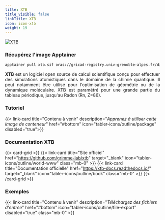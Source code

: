 ```yaml
---
title: XTB
title_visible: false
linkTitle: XTB
icon: icon-xtb
weight: 19
---
```


<a href="https://github.com/grimme-lab/xtb" target="_blank" class="codes-pages-top-logo">
  <img alt="XTB" class="logo-xtb"/>
</a>

### Récupérez l'image Apptainer

```bash
apptainer pull xtb.sif oras://gricad-registry.univ-grenoble-alpes.fr/diamond/apptainer/apptainer-singularity-projects/xtb-from-guix.sif:test
```

<div align="justify">

**XTB** est un logiciel open source de calcul scientifique conçu pour effectuer des simulations atomistiques dans le domaine de la chimie quantique. Il peut notamment être utilisé pour l'optimisation de géométrie ou de la dynamique moléculaire. XTB est paramétré pour une grande partie du tableau périodique, jusqu'au Radon (Rn, Z=86).

</div>

<h3 class="mb-1">Tutoriel</h3>

{{< link-card title="Contenu à venir" description="<i>Apprenez à utiliser cette image de conteneur</i>" href="#bottom" icon="tabler-icons/outline/package" disabled="true">}}

<h3 class="mb-1 mt-3">Documentation XTB</h3>

{{< card-grid >}}
{{< link-card title="Site officiel" href="https://github.com/grimme-lab/xtb" target="_blank" icon="tabler-icons/outline/world-www" class="mb-0" >}}
{{< link-card title="Documentation officielle" href="https://xtb-docs.readthedocs.io/" target="_blank" icon="tabler-icons/outline/book" class="mb-0" >}}
{{< /card-grid >}}

<h3 class="mb-1 mt-3">Exemples</h3>

{{< link-card title="Contenu à venir" description="<i>Téléchargez des fichiers d'entrée</i>" href="#bottom" icon="tabler-icons/outline/file-export" disabled="true" class="mb-0" >}}
